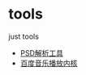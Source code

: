 tools
=====

just tools

* [PSD解析工具](https://github.com/fsiaonma/fsiaonma.blog.com/issues/3)
* [百度音乐播放内核](http://labs.music.baidu.com/muplayer/doc/)
